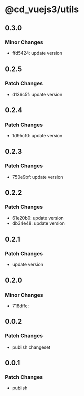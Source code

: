 # @cd_vuejs3/utils

## 0.3.0

### Minor Changes

- ffd5424: update version

## 0.2.5

### Patch Changes

- d136c5f: update version

## 0.2.4

### Patch Changes

- 1d95cf0: update version

## 0.2.3

### Patch Changes

- 750e9bf: update version

## 0.2.2

### Patch Changes

- 61e20b0: update version
- db34e48: update version

## 0.2.1

### Patch Changes

- update version

## 0.2.0

### Minor Changes

- 718dffc:

## 0.0.2

### Patch Changes

- publish changeset

## 0.0.1

### Patch Changes

- publish
